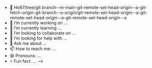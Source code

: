 
- 🤔 Ho67/tree/git  branch--m-main-git-remote-set-head-origin--a-git-fetch-origin-git-branch--u-origin/git-remote-set-head-origin--a-git-remote-set-head-origin--a-git-remote-set-head-origin--a
- 🔭 I’m currently working on ...
- 🌱 I’m currently learning ...
- 👯 I’m looking to collaborate on ...
- 🤔 I’m looking for help with ...
- 💬 Ask me about ...
- 📫 How to reach me: ...
- 😄 Pronouns: ...
- ⚡ Fun fact: ...
-->
